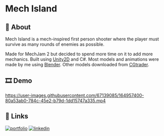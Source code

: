 # Mech Island

## 📝 About

Mech Island is a mech-inspired first person shooter where the player must survive as many rounds of enemies as possible.

Made for MechJam 2 but decided to spend more time on it to add more mechanics. Built using [Unity2D](https://unity.com/) and C#. 
Most models and animations were made by me using [Blender](https://www.blender.org/). 
Other models downloaded from [CGtrader](https://www.cgtrader.com/).


## 🎞 Demo

https://user-images.githubusercontent.com/67139085/164957400-80a53ab0-784c-45e2-b79d-1dd15747a335.mp4

## 🔗 Links
[![portfolio](https://img.shields.io/badge/my_portfolio-000?style=for-the-badge&logo=ko-fi&logoColor=white)](https://emilianoramirez.com/)
[![linkedin](https://img.shields.io/badge/LinkedIn-0077B5?style=for-the-badge&logo=linkedin&logoColor=white)](https://www.linkedin.com/in/emiliano-ramirez-42233721a/)
